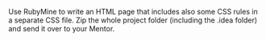 Use RubyMine to write an HTML page that includes also some CSS rules in a separate CSS file. Zip the whole
project folder (including the .idea folder) and send it over to your Mentor.
